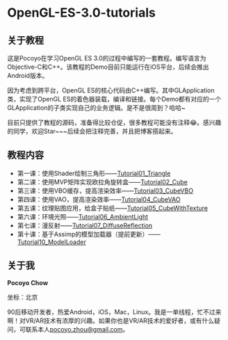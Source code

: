 # OpenGL-ES-3.0-tutorials
## 关于教程
这是Pocoyo在学习OpenGL ES 3.0的过程中编写的一套教程。编写语言为Objective-C和C++。该教程的Demo目前只能运行在iOS平台，后续会推出Android版本。

因为考虑到跨平台，OpenGL ES的核心代码由C++编写。其中GLApplication类，实现了OpenGL ES的着色器装载，编译和链接。每个Demo都有对应的一个GLApplication的子类实现自己的业务逻辑。是不是很周到？哈哈~

目前只提供了教程的源码，准备得比较仓促，很多教程可能没有注释😂。感兴趣的同学，欢迎Star~~~后续会把注释完善，并且把博客搭起来。

## 教程内容
* 第一课：使用Shader绘制三角形——[Tutorial01_Triangle](https://github.com/PocoyoChow/OpenGL-ES-3.0-tutorials/tree/master/Tutorial01_Triangle)
* 第二课：使用MVP矩阵实现欧拉角旋转盒——[Tutorial02_Cube](https://github.com/PocoyoChow/OpenGL-ES-3.0-tutorials/tree/master/Tutorial02_Cube)
* 第三课：使用VBO缓存，提高渲染效率——[Tutorial03_CubeVBO](https://github.com/PocoyoChow/OpenGL-ES-3.0-tutorials/tree/master/Tutorial03_CubeVBO)
* 第四课：使用VAO，提高渲染效率——[Tutorial04_CubeVAO](https://github.com/PocoyoChow/OpenGL-ES-3.0-tutorials/tree/master/Tutorial04_CubeVAO)
* 第五课：纹理贴图应用，给盒子贴纸——[Tutorial05_CubeWithTexture](https://github.com/PocoyoChow/OpenGL-ES-3.0-tutorials/tree/master/Tutorial05_CubeWithTexture)
* 第六课：环境光照——[Tutorial06_AmbientLight](https://github.com/PocoyoChow/OpenGL-ES-3.0-tutorials/tree/master/Tutorial06_AmbientLight)
* 第七课：漫反射——[Tutorial07_DiffuseReflection](https://github.com/PocoyoChow/OpenGL-ES-3.0-tutorials/tree/master/Tutorial07_DiffuseReflection)
* 第十课：基于Assimp的模型加载器（提前更新）——[Tutorial10_ModelLoader](https://github.com/PocoyoChow/OpenGL-ES-3.0-tutorials/tree/master/Tutorial10_ModelLoader)

## 关于我
**Pocoyo Chow**

坐标：北京

90后移动开发者，热爱Android，iOS，Mac，Linux。我是一单线程，忙不过来啊！对VR/AR技术有浓厚的兴趣。如果你也是VR/AR技术的爱好者，或有什么疑问，可联系本人<pocoyo.zhou@gmail.com>。